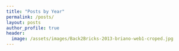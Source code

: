 ```yaml
---
title: "Posts by Year"
permalink: /posts/
layout: posts
author_profile: true
header:
  image: /assets/images/Back2Bricks-2013-briano-web1-croped.jpg
---
```

